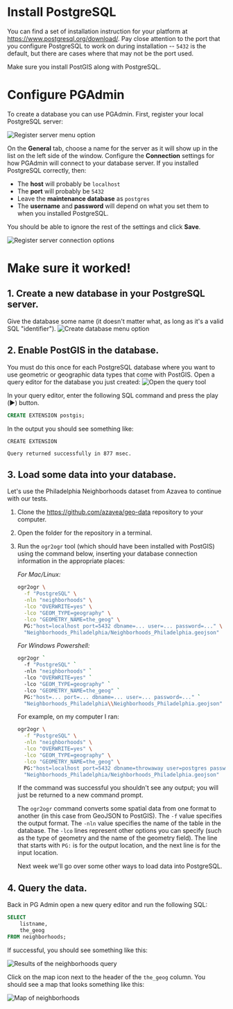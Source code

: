 # Install PostgreSQL

You can find a set of installation instruction for your platform at https://www.postgresql.org/download/. Pay close attention to the port that you configure PostgreSQL to work on during installation -- `5432` is the default, but there are cases where that may not be the port used.

Make sure you install PostGIS along with PostgreSQL.

# Configure PGAdmin

To create a database you can use PGAdmin. First, register your local PostgreSQL server:

![Register server menu option](register_server_menu.png)

On the **General** tab, choose a name for the server as it will show up in the list on the left side of the window. Configure the **Connection** settings for how PGAdmin will connect to your database server. If you installed PostgreSQL correctly, then:
* The **host** will probably be `localhost`
* The **port** will probably be `5432`
* Leave the **maintenance database** as `postgres`
* The **username** and **password** will depend on what you set them to when you installed PostgreSQL.

You should be able to ignore the rest of the settings and click **Save**.

![Register server connection options](register_server_connection.png)

# Make sure it worked!

## 1. Create a new database in your PostgreSQL server.

Give the database some name (it doesn't matter what, as long as it's a valid SQL "identifier").
![Create database menu option](create_database_menu.png)

## 2. Enable PostGIS in the database.

You must do this once for each PostgreSQL database where you want to use geometric or geographic data types that come with PostGIS. Open a query editor for the database you just created:
![Open the query tool](query_tool_menu.png)

In your query editor, enter the following SQL command and press the play (▶️) button.

```sql
CREATE EXTENSION postgis;
```

In the output you should see something like:

```
CREATE EXTENSION

Query returned successfully in 877 msec.
```

## 3. Load some data into your database.

Let's use the Philadelphia Neighborhoods dataset from Azavea to continue with our tests.

1.  Clone the https://github.com/azavea/geo-data repository to your computer.
2.  Open the folder for the repository in a terminal.
3.  Run the `ogr2ogr` tool (which should have been installed with PostGIS) using the command below, inserting your database connection information in the appropriate places:

    _For Mac/Linux:_
    ```sh
    ogr2ogr \
      -f "PostgreSQL" \
      -nln "neighborhoods" \
      -lco "OVERWRITE=yes" \
      -lco "GEOM_TYPE=geography" \
      -lco "GEOMETRY_NAME=the_geog" \
      PG:"host=localhost port=5432 dbname=... user=... password=..." \
      "Neighborhoods_Philadelphia/Neighborhoods_Philadelphia.geojson"
    ```

    _For Windows Powershell:_
    ```sh
    ogr2ogr `
      -f "PostgreSQL" `
      -nln "neighborhoods" `
      -lco "OVERWRITE=yes" `
      -lco "GEOM_TYPE=geography" `
      -lco "GEOMETRY_NAME=the_geog" `
      PG:"host=... port=... dbname=... user=... password=..." `
      "Neighborhoods_Philadelphia\\Neighborhoods_Philadelphia.geojson"
    ```

    For example, on my computer I ran:

    ```sh
    ogr2ogr \
      -f "PostgreSQL" \
      -nln "neighborhoods" \
      -lco "OVERWRITE=yes" \
      -lco "GEOM_TYPE=geography" \
      -lco "GEOMETRY_NAME=the_geog" \
      PG:"host=localhost port=5432 dbname=throwaway user=postgres password=postgres" \
      "Neighborhoods_Philadelphia/Neighborhoods_Philadelphia.geojson"
    ```

    If the command was successful you shouldn't see any output; you will just be returned to a new command prompt.

    The `ogr2ogr` command converts some spatial data from one format to another (in this case from GeoJSON to PostGIS). The `-f` value specifies the output format. The `-nln` value specifies the name of the table in the database. The `-lco` lines represent other options you can specify (such as the type of geometry and the name of the geometry field). The line that starts with `PG:` is for the output location, and the next line is for the input location.

    Next week we'll go over some other ways to load data into PostgreSQL.

## 4. Query the data.

Back in PG Admin open a new query editor and run the following SQL:

```sql
SELECT
    listname,
    the_geog
FROM neighborhoods;
```

If successful, you should see something like this:

![Results of the neighborhoods query](neighborhoods_query.png)

Click on the map icon next to the header of the `the_geog` column. You should see a map that looks something like this:

![Map of neighborhoods](neighborhoods_map.png)